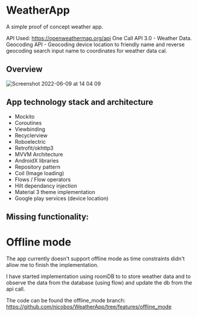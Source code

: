 # WeatherApp

A simple proof of concept weather app.

API Used: https://openweathermap.org/api
One Call API 3.0 - Weather Data.
Geocoding API - Geocoding device location to friendly name and reverse geocoding search input name to coordinates for weather data cal.

## Overview

![Screenshot 2022-06-09 at 14 04 09](https://user-images.githubusercontent.com/5444730/172842624-aa678075-665f-441e-ac17-7bd0090387fc.png)


## App technology stack and architecture 
   - Mockito
   - Coroutines
   - Viewbinding
   - Recyclerview
   - Roboelectric
   - Retrofit/okhttp3 
   - MVVM Architecture
   - AndroidX libraries
   - Repository pattern 
   - Coil (Image loading)
   - Flows / Flow operators
   - Hilt dependancy injection 
   - Material 3 theme implementation
   - Google play services (device location)

## Missing functionality:

# Offline mode
The app currently doesn't support offline mode as time constraints didn't allow me to finish the implementation.  

I have started implementation using roomDB to to store weather data and to observe the data from the database (using flow) and update the db from the api call.  

The code can be found the offline_mode branch: https://github.com/nicobos/WeatherApp/tree/features/offline_mode



